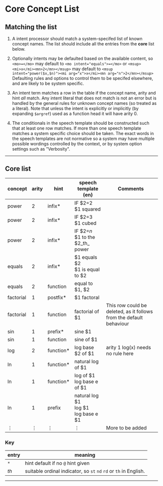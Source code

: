 # Core Concept List


## Matching the list

1. A intent processor should match a system-specifed list of known concept names.
The list should include all the entries from the **core** list below.

2. Optionally intents may be defaulted based on the available content, so `<mo>=</mo>` may default to
`<mo intent="equals">=</mo>` or `<msup><mi>x</mi><mn>2</mn></msup>` may default to
`<msup intent="power($x,$n)"><mi arg="x">x</mi><mn arg="n">2</mn></msup>`
Defaulting rules and options to control them to be specifed elsewhere, and are likely to be system specific.

3. An intent term matches a row in the table if the concept name,
arity and hint _all_ match.  Any intent literal that does not match is
not an error but is handled by the general rules for unknown concept
names (so treated as a literal). Note that unless the intent is
explicitly or implicitly (by expanding `$argref`) used as a function
head it will have arity 0.

4. The conditionals in the speech template should be constructed such that at least one row matches.
If more than one speech template matches a system specific choice should be taken.
The exact words in the speech templates are not normative so a system may have multiple possible wordings
controlled by the context, or by system option settings such as "Verbosity".

----

## Core list

| concept   | arity | hint      | speech template (en)                 | Comments     |
| ----      | ----  | ----      | ----                                 | ----         |
| power     | 2     | infix*    | IF $2=2<br> $1 squared               |              |
| power     | 2     | infix*    | IF $2=3<br> $1 cubed                 |              |
| power     | 2     | infix*    | IF $2=_n_<br> $1 to the $2_th_ power |              |
| equals    | 2     | infix*    | $1 equals $2  <br>   $1 is equal to $2                      |              |
| equals    | 2     | function  | equal to $1, $2                      |              |
| factorial | 1     | postfix*  | $1 factoral                          |              |
| factorial | 1     | function  | factorial of $1                      | This row could be deleted, as it follows from the default behaviour |
| sin       | 1     | prefix*   | sine $1                              |              |
| sin       | 1     | function  | sine of $1                           |              |
| log       | 2     | function* | log base $2 of $1                      |  arity 1 log(x)  needs no rule here |
| ln        | 1     | function* | natural log of $1                      |  |
| ln        | 1     | function* | log of $1  <br>  log base e of $1                   |  |
| ln        | 1     | prefix    | natural log $1  <br> log $1 <br> log base e $1                   |  |
| ⋮          | ⋮     | ⋮          | ⋮                                     | More to be added |



### Key

| entry | meaning |
| ---- | ---- |
| `*` | hint default if no `@` hint given |
| _th_  | suitable ordinal indicator, so `st`  `nd` `rd` or `th` in English. |

----
